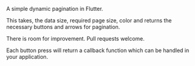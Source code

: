 A simple dynamic pagination in Flutter.

This takes, the data size, required page size, color and returns the necessary buttons and arrows for pagination.

There is room for improvement.  Pull requests welcome.

Each button press will return a callback function which can be handled in your application. 
